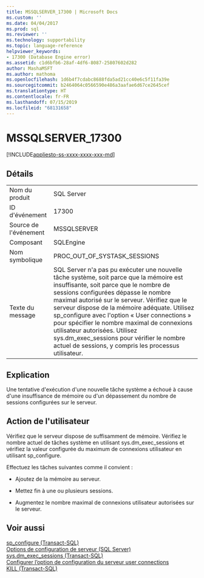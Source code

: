 ```yaml
---
title: MSSQLSERVER_17300 | Microsoft Docs
ms.custom: ''
ms.date: 04/04/2017
ms.prod: sql
ms.reviewer: ''
ms.technology: supportability
ms.topic: language-reference
helpviewer_keywords:
- 17300 (Database Engine error)
ms.assetid: c1d6bfb6-28af-4df6-8087-25807602d282
author: MashaMSFT
ms.author: mathoma
ms.openlocfilehash: 1d6b4f7cdabc8688fda5ad21cc40e6c5f11fa39e
ms.sourcegitcommit: b2464064c0566590e486a3aafae6d67ce2645cef
ms.translationtype: HT
ms.contentlocale: fr-FR
ms.lasthandoff: 07/15/2019
ms.locfileid: "68131658"
---
```

# <a name="mssqlserver17300"></a>MSSQLSERVER_17300
[!INCLUDE[appliesto-ss-xxxx-xxxx-xxx-md](../../includes/appliesto-ss-xxxx-xxxx-xxx-md.md)]
  
## <a name="details"></a>Détails  
  
|||  
|-|-|  
|Nom du produit|SQL Server|  
|ID d'événement|17300|  
|Source de l'événement|MSSQLSERVER|  
|Composant|SQLEngine|  
|Nom symbolique|PROC_OUT_OF_SYSTASK_SESSIONS|  
|Texte du message|SQL Server n'a pas pu exécuter une nouvelle tâche système, soit parce que la mémoire est insuffisante, soit parce que le nombre de sessions configurées dépasse le nombre maximal autorisé sur le serveur. Vérifiez que le serveur dispose de la mémoire adéquate. Utilisez sp_configure avec l'option « User connections » pour spécifier le nombre maximal de connexions utilisateur autorisées. Utilisez sys.dm_exec_sessions pour vérifier le nombre actuel de sessions, y compris les processus utilisateur.|  
  
## <a name="explanation"></a>Explication  
Une tentative d'exécution d'une nouvelle tâche système a échoué à cause d'une insuffisance de mémoire ou d'un dépassement du nombre de sessions configurées sur le serveur.  
  
## <a name="user-action"></a>Action de l'utilisateur  
Vérifiez que le serveur dispose de suffisamment de mémoire. Vérifiez le nombre actuel de tâches système en utilisant sys.dm_exec_sessions et vérifiez la valeur configurée du maximum de connexions utilisateur en utilisant sp_configure.  
  
Effectuez les tâches suivantes comme il convient :  
  
-   Ajoutez de la mémoire au serveur.  
  
-   Mettez fin à une ou plusieurs sessions.  
  
-   Augmentez le nombre maximal de connexions utilisateur autorisées sur le serveur.  
  
## <a name="see-also"></a>Voir aussi  
[sp_configure &#40;Transact-SQL&#41;](~/relational-databases/system-stored-procedures/sp-configure-transact-sql.md)  
[Options de configuration de serveur &#40;SQL Server&#41;](~/database-engine/configure-windows/server-configuration-options-sql-server.md)  
[sys.dm_exec_sessions &#40;Transact-SQL&#41;](~/relational-databases/system-dynamic-management-views/sys-dm-exec-query-stats-transact-sql.md)  
[Configurer l’option de configuration du serveur user connections](~/database-engine/configure-windows/configure-the-user-connections-server-configuration-option.md)  
[KILL &#40;Transact-SQL&#41;](~/t-sql/language-elements/kill-transact-sql.md)  
  
